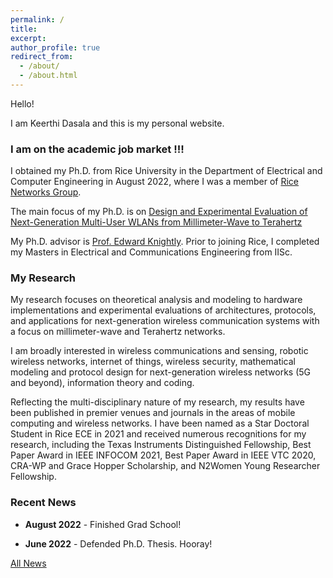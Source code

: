 ```yaml
---
permalink: /
title: 
excerpt: 
author_profile: true
redirect_from: 
  - /about/
  - /about.html
---
```


<!--
I'm a wireless networking and communications researcher. Currently, I am working on cross-layer MAC-PHY protocol design and implementation to scale the data rate and spatial multiplexing potential in High-Frequency mmWave networks.
My research interests span areas of wireless communications and networking, signal estimation and detection, mathematical modeling and protocol design for next-generation wireless networks (5G and beyond), information theory and coding, cellular networks and high frequency (mmWave) protocols and applications.
I'm associated with [Rice Networks Group](http://networks.rice.edu) at the Electrical and Computer Engineering department, Rice University, Houston, Texas. I am being advised by [Dr.Edward W.Knightly](https://knightly.rice.edu/). 
Previously, I have completed my Masters in Electrical Engineering from IISc Bangalore, India
-->

Hello!

I am Keerthi Dasala and this is my personal website. 

<h3>  I am on the academic job market !!! </h3>

I obtained my Ph.D. from Rice University in the Department of Electrical and Computer Engineering in August 2022, where I was a member of [Rice Networks Group](http://networks.rice.edu). 
<!-- and currently working as a Senior Research Engineer at Qualcomm Technologies, Inc. towards the design and development of next-generation wireless networks. -->
The main focus of my Ph.D. is on [Design and Experimental Evaluation of Next-Generation Multi-User WLANs from Millimeter-Wave to Terahertz](https://scholarship.rice.edu/handle/1911/113234) 

My Ph.D. advisor is [Prof. Edward Knightly](https://knightly.rice.edu/). Prior to joining Rice, I completed my Masters in Electrical and Communications Engineering from IISc. 

<!-- I finished my in the Department of Electrical and Computer Engineering at Rice University. I am a  and advised by [Prof. Edward Knightly](https://knightly.rice.edu/).  -->

### **My Research**

My research focuses on theoretical analysis and modeling to hardware implementations and experimental evaluations of architectures, protocols, and applications for next-generation wireless communication systems with a focus on millimeter-wave and Terahertz networks.

<!--cross-layer MAC-PHY protocol design and experimental implementation to scale the data rate and spatial multiplexing potential in mmWave and THz WLANs. -->

I am broadly interested in wireless communications and sensing, robotic wireless networks, internet of things, wireless security, mathematical modeling and protocol design for next-generation wireless networks (5G and beyond), information theory and coding.

Reflecting the multi-disciplinary nature of my research, my results have been published in premier venues and journals in the areas of mobile computing and wireless networks. I have been named as a Star Doctoral Student in Rice ECE in 2021 and received numerous recognitions for my research, including the Texas Instruments Distinguished Fellowship, Best Paper Award in IEEE INFOCOM 2021, Best Paper Award in IEEE VTC 2020, CRA-WP and Grace Hopper
Scholarship, and N2Women Young Researcher Fellowship.



### **Recent News**

  * **August 2022** - Finished Grad School! 

  * **June 2022** - Defended Ph.D. Thesis. Hooray!
 

[All News](/news.md/)

